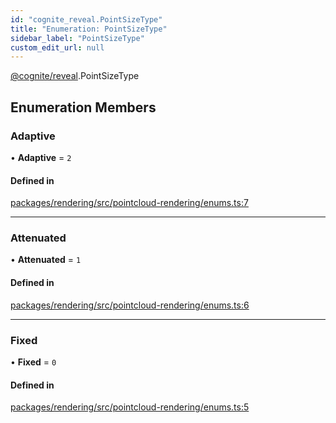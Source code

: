 ```yaml
---
id: "cognite_reveal.PointSizeType"
title: "Enumeration: PointSizeType"
sidebar_label: "PointSizeType"
custom_edit_url: null
---
```


[@cognite/reveal](../modules/cognite_reveal.md).PointSizeType

## Enumeration Members

### Adaptive

• **Adaptive** = ``2``

#### Defined in

[packages/rendering/src/pointcloud-rendering/enums.ts:7](https://github.com/cognitedata/reveal/blob/7a5de3c9/viewer/packages/rendering/src/pointcloud-rendering/enums.ts#L7)

___

### Attenuated

• **Attenuated** = ``1``

#### Defined in

[packages/rendering/src/pointcloud-rendering/enums.ts:6](https://github.com/cognitedata/reveal/blob/7a5de3c9/viewer/packages/rendering/src/pointcloud-rendering/enums.ts#L6)

___

### Fixed

• **Fixed** = ``0``

#### Defined in

[packages/rendering/src/pointcloud-rendering/enums.ts:5](https://github.com/cognitedata/reveal/blob/7a5de3c9/viewer/packages/rendering/src/pointcloud-rendering/enums.ts#L5)
